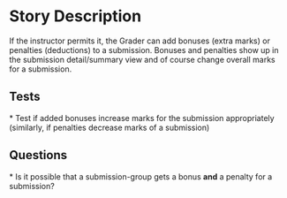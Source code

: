 Story Description
=================

If the instructor permits it, the Grader can add bonuses (extra marks) or penalties (deductions) to a submission. Bonuses and penalties show up in the submission detail/summary view and of course change overall marks for a submission.

Tests
-----

\* Test if added bonuses increase marks for the submission appropriately (similarly, if penalties decrease marks of a submission)

Questions
---------

\* Is it possible that a submission-group gets a bonus **and** a penalty for a submission?